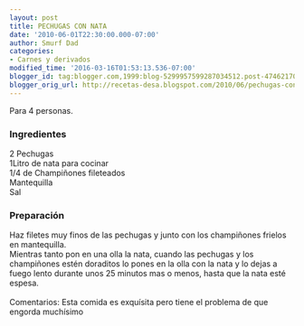 ```yaml
---
layout: post
title: PECHUGAS CON NATA
date: '2010-06-01T22:30:00.000-07:00'
author: Smurf Dad
categories:
- Carnes y derivados
modified_time: '2016-03-16T01:53:13.536-07:00'
blogger_id: tag:blogger.com,1999:blog-5299957599287034512.post-4746217059842267266
blogger_orig_url: http://recetas-desa.blogspot.com/2010/06/pechugas-con-nata.html
---
```


Para 4 personas.<br><h3>Ingredientes</h3><p>2 Pechugas<br/>1Litro de nata para cocinar<br/>1/4 de Champi&ntilde;ones fileteados<br/>Mantequilla<br/>Sal<br/></p><h3>Preparaci&oacute;n</h3><p>Haz filetes muy finos de las pechugas y junto con los champi&ntilde;ones frielos en mantequilla.<br/>Mientras tanto pon en una olla la nata, cuando las pechugas y los champi&ntilde;ones est&eacute;n doraditos lo pones en la olla con la nata y lo dejas a fuego lento durante unos 25 minutos mas o menos, hasta que la nata est&eacute; espesa.<br/><br/>Comentarios: Esta comida es exqu&iacute;sita pero tiene el problema de que engorda much&iacute;simo<br/></p>